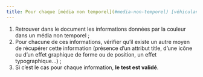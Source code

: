 ```yaml
---
title: Pour chaque [média non temporel](#media-non-temporel) [véhiculant une information](#image-vehiculant-une-information-donnee-par-la-couleur), l’[information](#information-donnee-par-la-couleur) ne doit pas être donnée uniquement par la couleur. Cette règle est-elle respectée ?
---
```


1. Retrouver dans le document les informations données par la couleur dans un média non temporel ;
2. Pour chacune de ces informations, vérifier qu’il existe un autre moyen de récupérer cette information (présence d’un attribut title, d’une icône ou d’un effet graphique de forme ou de position, un effet typographique…) ;
3. Si c’est le cas pour chaque information, **le test est validé**.
